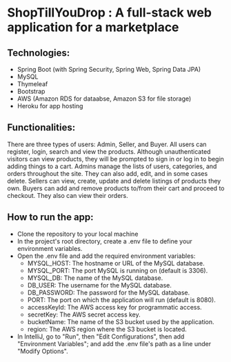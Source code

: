 # ShopTillYouDrop : A full-stack web application for a marketplace 
## Technologies:
- Spring Boot (with Spring Security, Spring Web, Spring Data JPA)
- MySQL
- Thymeleaf
- Bootstrap
- AWS (Amazon RDS for dataabse, Amazon S3 for file storage)
- Heroku for app hosting
## Functionalities:
There are three types of users: Admin, Seller, and Buyer. 
All users can register, login, search and view the products. Although unauthenticated visitors can view products, they will be prompted to sign in or log in to begin adding things to a cart. 
Admins manage the lists of users, categories, and orders throughout the site. They can also add, edit, and in some cases delete.
Sellers can view, create, update and delete listings of products they own.
Buyers can add and remove products to/from their cart and proceed to checkout. They also can view their orders.

## How to run the app:
- Clone the repository to your local machine
- In the project's root directory, create a .env file to define your environment variables.
- Open the .env file and add the required environment variables:
  * MYSQL_HOST: The hostname or URL of the MySQL database.
  * MYSQL_PORT: The port MySQL is running on (default is 3306).
  * MYSQL_DB: The name of the MySQL database.
  * DB_USER: The username for the MySQL database.
  * DB_PASSWORD: The password for the MySQL database.
  * PORT: The port on which the application will run (default is 8080).
  * accessKeyId: The AWS access key for programmatic access.
  * secretKey: The AWS secret access key.
  * bucketName: The name of the S3 bucket used by the application.
  * region: The AWS region where the S3 bucket is located.
- In IntelliJ, go to "Run", then "Edit Configurations", then add "Environment Variables"; and add the .env file's path as a line under "Modify Options".
